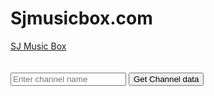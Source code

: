 # Sjmusicbox.com
<!DOCTYPE html>
<html lang="en">

<head>
  <meta charset="utf-8">
  <meta name="viewport" content="width=device-width, initial-scale=1.0">
  <meta http-equiv="X-UA-Compatible" content="ie=edge">
  <link rel="stylesheet" href="https://cdnjs.cloudflare.com/ajax/libs/materialize/1.0.0/css/materialize.min.css">

  <style>
    /* Rest of the CSS remains the same */
  </style>
  <title>SJ Music Box</title>
</head>

<body>
  <nav class="black">
    <div class="nav-wrapper">
      <div class="container">
        <a href="#!" class="brand-logo">SJ Music Box</a>
      </div>
    </div>
  </nav>
  <br>
  <section>
    <div class="container">
      <!-- Commented out the Log in and Log out buttons -->
      <!-- <p id="login-text">Log in with Google</p> -->
      <!-- <button class="btn red" id="authorize-button">Log in</button> -->
      <!-- <button class="btn red" id="signout-button">Log out</button> -->
      <br>
      <div id="content">
        <div class="row">
          <div class="col s6"></div>
          <form id="channel-form">
            <div class="input-field">
              <input type="text" placeholder="Enter channel name" id="channel-input">
              <input type="submit" value="Get Channel data" class="btn grey lighten-2">
            </div>
          </form>
        </div>
        <div id="channel-data" class="col s6"></div>
        <div class="row" id="video-container"></div>
      </div>
    </div>
  </section>
  <script src="https://cdnjs.cloudflare.com/ajax/libs/materialize/1.0.0/js/materialize.min.js"></script>
  <script src="main.js"></script>
  <script async defer src="https://apis.google.com/js/api.js" onload="handleClientOnLoad()" onreadystatechange="if (this.readyState === 'complete') this.onload();">
  </script>
  <script>
    function handleClientOnLoad() {
      // Hide the Log in and Log out buttons
      // const loginBox = document.getElementById('login-text');
      // const authorizeButton = document.getElementById('authorize-button');
      // const signoutButton = document.getElementById('signout-button');
      // loginBox.style.display = 'none';
      // authorizeButton.style.display = 'none';
      // signoutButton.style.display = 'none';
    }
  </script>
</body>

</html>
